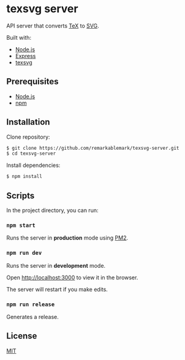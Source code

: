 # texsvg server

API server that converts [TeX](https://en.wikipedia.org/wiki/TeX) to [SVG](https://en.wikipedia.org/wiki/Scalable_Vector_Graphics).

Built with:

- [Node.js](https://nodejs.org/en/)
- [Express](https://expressjs.com/)
- [texsvg](https://www.npmjs.com/package/texsvg)

## Prerequisites

- [Node.js](https://nodejs.org/en/)
- [npm](https://www.npmjs.com/get-npm)

## Installation

Clone repository:

```sh
$ git clone https://github.com/remarkablemark/texsvg-server.git
$ cd texsvg-server
```

Install dependencies:

```sh
$ npm install
```

## Scripts

In the project directory, you can run:

### `npm start`

Runs the server in **production** mode using [PM2](https://github.com/Unitech/pm2).

### `npm run dev`

Runs the server in **development** mode.

Open [http://localhost:3000](http://localhost:3000) to view it in the browser.

The server will restart if you make edits.

### `npm run release`

Generates a release.

## License

[MIT](LICENSE)

